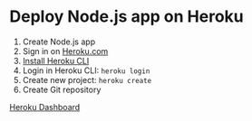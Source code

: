 # Deploy Node.js app on Heroku

1. Create Node.js app
2. Sign in on [Heroku.com](https://www.heroku.com/)
3. [Install Heroku CLI](https://devcenter.heroku.com/articles/heroku-cli)
4. Login in Heroku CLI: `heroku login`
5. Create new project: `heroku create`
6. Create Git repository

[Heroku Dashboard](https://dashboard.heroku.com/apps)